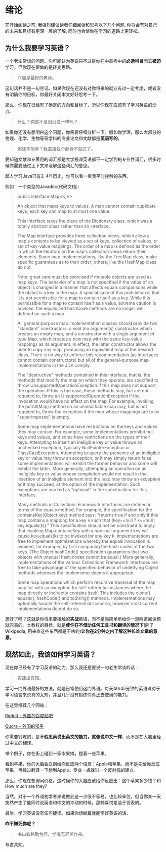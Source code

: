 # 绪论

在开始阅读之前, 我强烈建议读者仔细阅读和思考以下几个问题, 你将会有对自己的未来和目标有更深一层的了解, 同时也会使你在学习的道路上更轻松。

## 为什么我要学习英语？

一个老生常谈的问题。你可能认为英语只不过是你在中高考中的**必选科目**而去**被迫**学习。但你现在要做的是转变思路。

> 兴趣是最好的老师。

这句话并不是一句空话。如果你现在还没有对你将来的就业有过一定考虑，或者没有明确你的目标，你最好关闭本文好好思考一下。

那么，你现在已经有了确定的方向和目标了，所以你现在应该有了学习英语的动力。

> 什么？你这不是跟没说一样吗？

如果你还没有想明白这个问题，你需要仔细分析一下。假如你学理，那么大部分的物理、化学、生物等等学科的专业论文和文献都是**英语写的**。

> 那还不简单？我直接找个翻译不就完了。

要知道文献和专著用的词汇都是大学授课英语都不一定学到的专业性词汇，很多时候你需要通过上下文来理解这些词汇的意思。

鄙人学习Java已有3, 4年历史，你可以看一看我平时接触的东西。

例如：一个类型的Javadoc(代码文档):
> public interface Map<K,V>
>
> An object that maps keys to values. A map cannot contain duplicate keys; each key can map to at most one value.
>
> This interface takes the place of the Dictionary class, which was a totally abstract class rather than an interface.
>
> The Map interface provides three collection views, which allow a map's contents to be viewed as a set of keys, collection of values, or set of key-value mappings. The order of a map is defined as the order in which the iterators on the map's collection views return their elements. Some map implementations, like the TreeMap class, make specific guarantees as to their order; others, like the HashMap class, do not.
>
> Note: great care must be exercised if mutable objects are used as map keys. The behavior of a map is not specified if the value of an object is changed in a manner that affects equals comparisons while the object is a key in the map. A special case of this prohibition is that it is not permissible for a map to contain itself as a key. While it is permissible for a map to contain itself as a value, extreme caution is advised: the equals and hashCode methods are no longer well defined on such a map.
>
> All general-purpose map implementation classes should provide two "standard" constructors: a void (no arguments) constructor which creates an empty map, and a constructor with a single argument of type Map, which creates a new map with the same key-value mappings as its argument. In effect, the latter constructor allows the user to copy any map, producing an equivalent map of the desired class. There is no way to enforce this recommendation (as interfaces cannot contain constructors) but all of the general-purpose map implementations in the JDK comply.
>
> The "destructive" methods contained in this interface, that is, the methods that modify the map on which they operate, are specified to throw UnsupportedOperationException if this map does not support the operation. If this is the case, these methods may, but are not required to, throw an UnsupportedOperationException if the invocation would have no effect on the map. For example, invoking the putAll(Map) method on an unmodifiable map may, but is not required to, throw the exception if the map whose mappings are to be "superimposed" is empty.
>
> Some map implementations have restrictions on the keys and values they may contain. For example, some implementations prohibit null keys and values, and some have restrictions on the types of their keys. Attempting to insert an ineligible key or value throws an unchecked exception, typically NullPointerException or ClassCastException. Attempting to query the presence of an ineligible key or value may throw an exception, or it may simply return false; some implementations will exhibit the former behavior and some will exhibit the latter. More generally, attempting an operation on an ineligible key or value whose completion would not result in the insertion of an ineligible element into the map may throw an exception or it may succeed, at the option of the implementation. Such exceptions are marked as "optional" in the specification for this interface.
>
> Many methods in Collections Framework interfaces are defined in terms of the equals method. For example, the specification for the containsKey(Object key) method says: "returns true if and only if this map contains a mapping for a key k such that (key==null ? k==null : key.equals(k))." This specification should not be construed to imply that invoking Map.containsKey with a non-null argument key will cause key.equals(k) to be invoked for any key k. Implementations are free to implement optimizations whereby the equals invocation is avoided, for example, by first comparing the hash codes of the two keys. (The Object.hashCode() specification guarantees that two objects with unequal hash codes cannot be equal.) More generally, implementations of the various Collections Framework interfaces are free to take advantage of the specified behavior of underlying Object methods wherever the implementor deems it appropriate.
>
> Some map operations which perform recursive traversal of the map may fail with an exception for self-referential instances where the map directly or indirectly contains itself. This includes the clone(), equals(), hashCode() and toString() methods. Implementations may optionally handle the self-referential scenario, however most current implementations do not do so.

想好了吗？这就是你将来要接触的**实战**英语，而不是简简单单给你一道两道阅读题就完事的。本教程的目标，就是**使你在不借助任何工具书和翻译的情况下**(除了Wikipedia, 用来查这些东西都是干啥的)**让你在2分钟之内了解这种长难文章的意思。**

## 既然如此，我该如何学习英语？

现在你已经有了学习英语的动力。那么我还是要说一句老生常谈的话：

> 实践出真知。

学习一门外语最好的方法，就是日常使用这门外语。每天40/45分钟的英语课对于学习语言来说真的太短，并且几乎没有锻炼你真正去使用的能力。

在这里推荐几个网站：

[Reddit - 外国的百度贴吧](https://www.reddit.com)

[Quora - 外国的知乎](https://www.quora.com)

你需要锻炼的，是**不假思索说出英文的能力，就像说中文一样**，而不是在大脑里经过中文的翻译。

举个例子，你在街上碰到一家水果摊，摆着一些苹果。

看到苹果，你的大脑会立刻给你反应两个信息：Apple和苹果，而不是先给你反应苹果，再经过翻译一下想到Apple。专业一点就叫一个反射弧的建立。

那么，你现在想询问价格。这时候你的大脑应该给你反应出：这个苹果多少钱？和How much are they?

当然，对于一个外语初学者来说做到这一点很不容易，也比较辛苦。但当你某一天突然产生了能同时说英语和中文的冲动的时候，那种喜悦是溢于言表的。

最后，学习英语没有任何捷径。如果你想躺着就能学好英语的话，

**咋不懒死你呢？**

> 书山有路勤为径，学海无涯苦作舟。

与君共勉。